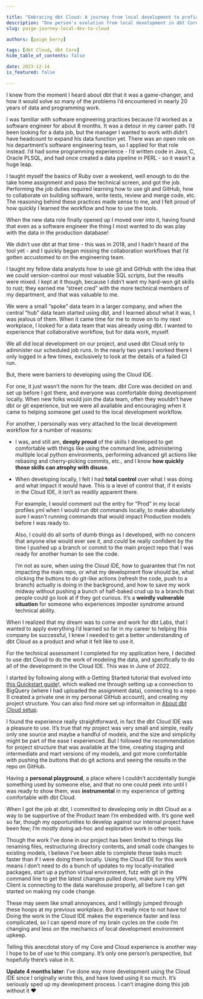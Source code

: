 ```yaml
---

title: "Embracing dbt Cloud: A journey from local development to proficiency in dbt Cloud"
description: "One person's evolution from local development in dbt Core to embracing the dbt Cloud IDE and finding that doing the work in the Cloud IDE makes the experience faster and less complicated, so she can spend more time on the code she's changing and less on the mechanics of local development environment upkeep."
slug: paige-journey-local-dev-to-cloud

authors: [paige_berry]

tags: [dbt Cloud, dbt Core]
hide_table_of_contents: false

date: 2023-12-14
is_featured: false

---
```


 I knew from the moment I heard about dbt that it was a game-changer, and how it would solve so many of the problems I’d encountered in nearly 20 years of data and programming work.

I was familiar with software engineering practices because I’d worked as a software engineer for about 8 months. It was a detour in my career path. I’d been looking for a data job, but the manager I wanted to work with didn’t have headcount to expand his data function yet. There was an open role on his department’s software engineering team, so I applied for that role instead. I’d had some programming experience - I’d written code in Java, C, Oracle PLSQL, and had once created a data pipeline in PERL - so it wasn’t a huge leap.

I taught myself the basics of Ruby over a weekend, well enough to do the take home assignment and pass the technical screen, and got the job. Performing the job duties required learning how to use git and GitHub, how to collaborate on building software, write tests, review and merge code, etc. The reasoning behind these practices made sense to me, and I felt proud of how quickly I learned the workflow and how to use the tools.

When the new data role finally opened up I moved over into it, having found that even as a software engineer the thing I most wanted to do was play with the data in the production database!

We didn’t use dbt at that time - this was in 2018, and I hadn’t heard of the tool yet - and I quickly began missing the collaboration workflows that I’d gotten accustomed to on the engineering team.

I taught my fellow data analysts how to use git and GitHub with the idea that we could version-control our most valuable SQL scripts, but the results were mixed. I kept at it though, because I didn’t want my hard-won git skills to rust; they earned me “street cred” with the more technical members of my department, and that was valuable to me.

We were a small “spoke” data team in a larger company, and when the central “hub” data team started using dbt, and I learned about what it was, I was jealous of them. When it came time for me to move on to my next workplace, I looked for a data team that was already using dbt. I wanted to experience that collaborative workflow, but for data work, myself.

We all did local development on our project, and used dbt Cloud only to administer our scheduled job runs. In the nearly two years I worked there I only logged in a few times, exclusively to look at the details of a failed CI run.

But, there were barriers to developing using the Cloud IDE.

For one, it just wasn’t the norm for the team. dbt Core was decided on and set up before I got there, and everyone was comfortable doing development locally. When new folks would join the data team, often they wouldn’t have dbt or git experience, but we were all available and encouraging when it came to helping someone get used to the local development workflow.

For another, I personally was very attached to the local development workflow for a number of reasons:

* I was, and still am, **deeply proud** of the skills I developed to get comfortable with things like using the command line, administering multiple local python environments, performing advanced git actions like rebasing and cherry-picking commits, etc., and I know **how quickly those skills can atrophy with disuse**.
* When developing locally, I felt I had **total control** over what I was doing and what impact it would have. This is a level of control that, if it exists in the Cloud IDE, it isn’t as readily apparent there.

    For example, I would comment out the entry for “Prod” in my local profiles.yml when I would run dbt commands locally, to make absolutely sure I wasn’t running commands that would impact Production models before I was ready to.

    Also, I could do all sorts of dumb things as I developed, with no concern that anyone else would ever see it, and could be really confident by the time I pushed up a branch or commit to the main project repo that I was ready for another human to see the code.

    I’m not as sure, when using the Cloud IDE, how to guarantee that I’m not impacting the main repo, or what my development flow should be, what clicking the buttons to do git-like actions (refresh the code, push to a branch) actually is doing in the background, and how to save my work midway without pushing a bunch of half-baked crud up to a branch that people could go look at if they got curious. It’s a **weirdly vulnerable situation** for someone who experiences imposter syndrome around technical ability.

When I realized that my dream was to come and work for dbt Labs, that I wanted to apply everything I’d learned so far in my career to helping this company be successful, I knew I needed to get a better understanding of dbt Cloud as a product and what it felt like to use it.

For the technical assessment I completed for my application here, I decided to use dbt Cloud to do the work of modeling the data, and specifically to do all of the development in the Cloud IDE. This was in June of 2022.

I started by following along with a Getting Started tutorial that evolved into [this Quickstart guide]([/guides/bigquery?step=1)!, which walked me through setting up a connection to BigQuery (where I had uploaded the assignment data), connecting to a repo (I created a private one in my personal GitHub account), and creating my project structure. You can also find more set up informaiton in [About dbt Cloud setup](/docs/cloud/about-cloud-setup).

I found the experience really straightforward, in fact the dbt Cloud IDE was a pleasure to use. It’s true that my project was very small and simple, really only one source and maybe a handful of models, and the size and simplicity might be part of the ease I experienced. But I followed the recommendation for project structure that was available at the time, creating staging and intermediate and mart versions of my models, and got more comfortable with pushing the buttons that do git actions and seeing the results in the repo on GitHub.

Having a **personal playground**, a place where I couldn’t accidentally bungle something used by someone else, and that no one could peek into until I was ready to show them, was **instrumental** in my experience of getting comfortable with dbt Cloud.

When I got the job at dbt, I committed to developing only in dbt Cloud as a way to be supportive of the Product team I’m embedded with. It’s gone well so far, though my opportunities to develop against our internal project have been few; I’m mostly doing ad-hoc and explorative work in other tools.

Though the work I’ve done in our project has been limited to things like renaming files, restructuring directory contents, and small code changes to existing models, I believe I’ve been able to complete these tasks much faster than if I were doing them locally. Using the Cloud IDE for this work means I don’t need to do a bunch of updates to my locally-installed packages, start up a python virtual environment, futz with git in the command line to get the latest changes pulled down, make sure my VPN Client is connecting to the data warehouse properly, all before I can get started on making my code change.

These may seem like small annoyances, and I willingly jumped through these hoops at my previous workplace. But it’s really nice to not have to! Doing the work in the Cloud IDE makes the experience faster and less complicated, so I can spend more of my brain cycles on the code I’m changing and less on the mechanics of local development environment upkeep.

Telling this anecdotal story of my Core and Cloud experience is another way I hope to be of use to this company. It’s only one person’s perspective, but hopefully there’s value in it.

**Update 4 months later**: I’ve done way more development using the Cloud IDE since I originally wrote this, and have loved using it so much. It’s seriously sped up my development process. I can’t imagine doing this job without it ❤️

